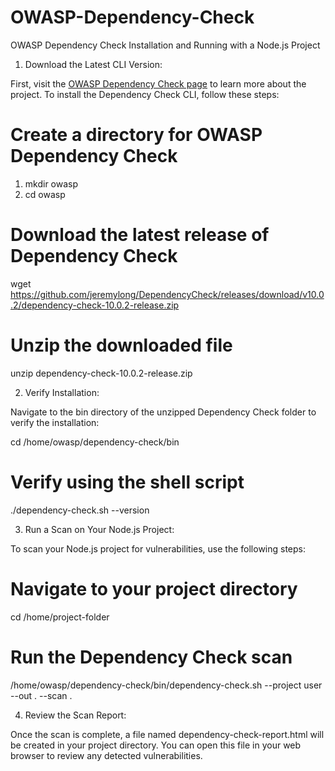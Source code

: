 # OWASP-Dependency-Check

OWASP Dependency Check Installation and Running with a Node.js Project

1. Download the Latest CLI Version:

First, visit the [OWASP Dependency Check page](https://owasp.org/www-project-dependency-check/) to learn more about the project. To install the Dependency Check CLI, follow these steps:

# Create a directory for OWASP Dependency Check
1. mkdir owasp
2. cd owasp

# Download the latest release of Dependency Check
wget https://github.com/jeremylong/DependencyCheck/releases/download/v10.0.2/dependency-check-10.0.2-release.zip

# Unzip the downloaded file
unzip dependency-check-10.0.2-release.zip

2. Verify Installation:

Navigate to the bin directory of the unzipped Dependency Check folder to verify the installation:

cd /home/owasp/dependency-check/bin

# Verify using the shell script
./dependency-check.sh --version

3. Run a Scan on Your Node.js Project:

To scan your Node.js project for vulnerabilities, use the following steps:

# Navigate to your project directory
cd /home/project-folder

# Run the Dependency Check scan
/home/owasp/dependency-check/bin/dependency-check.sh --project user --out . --scan .

4. Review the Scan Report:

Once the scan is complete, a file named dependency-check-report.html will be created in your project directory. You can open this file in your web browser to review any detected vulnerabilities.
